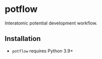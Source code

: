 # potflow

Interatomic potential development workflow.


## Installation 

- `potflow` requires Python 3.9+
